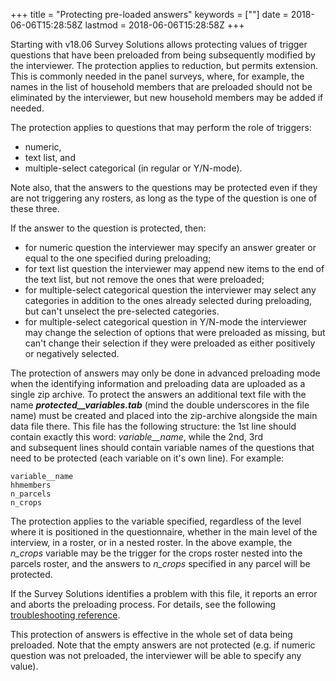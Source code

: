 +++
title = "Protecting pre-loaded answers"
keywords = [""]
date = 2018-06-06T15:28:58Z
lastmod = 2018-06-06T15:28:58Z
+++

Starting with v18.06 Survey Solutions allows protecting values of
trigger questions that have been preloaded from being subsequently
modified by the interviewer. The protection applies to reduction, but
permits extension. This is commonly needed in the panel surveys, where,
for example, the names in the list of household members that are
preloaded should not be eliminated by the interviewer, but new household
members may be added if needed.  
  
The protection applies to questions that may perform the role of
triggers: 

-   numeric, 
-   text list, and 
-   multiple-select categorical (in regular or Y/N-mode). 

Note also, that the answers to the questions may be protected even if
they are not triggering any rosters, as long as the type of the question
is one of these three.  
  
If the answer to the question is protected, then:

-   for numeric question the interviewer may specify an answer greater
    or equal to the one specified during preloading;
-   for text list question the interviewer may append new items to the
    end of the text list, but not remove the ones that were preloaded;
-   for multiple-select categorical question the interviewer may select
    any categories in addition to the ones already selected during
    preloading, but can't unselect the pre-selected categories.
-   for multiple-select categorical question in Y/N-mode the interviewer
    may change the selection of options that were preloaded as missing,
    but can't change their selection if they were preloaded as either
    positively or negatively selected.

The protection of answers may only be done in advanced preloading mode
when the identifying information and preloading data are uploaded as a
single zip archive. To protect the answers an additional text file with
the name ***protected\_\_variables.tab*** (mind the double underscores
in the file name) must be created and placed into the zip-archive
alongside the main data file there. This file has the following
structure: the 1st line should contain exactly this word:
*variable\_\_name*, while the 2nd, 3rd and subsequent lines should
contain variable names of the questions that need to be protected (each
variable on it's own line). For example:

    variable__name
    hhmembers
    n_parcels
    n_crops

The protection applies to the variable specified, regardless of the
level where it is positioned in the questionnaire, whether in the main
level of the interview, in a roster, or in a nested roster. In the above
example, the *n\_crops* variable may be the trigger for the crops roster
nested into the parcels roster, and the answers to *n\_crops* specified
in any parcel will be protected.  
  
If the Survey Solutions identifies a problem with this file, it reports
an error and aborts the preloading process. For details, see the
following [troubleshooting
reference](/headquarters/errors-in-user-supplied-files-for-preloading).  
  
This protection of answers is effective in the whole set of data being
preloaded. Note that the empty answers are not protected (e.g. if
numeric question was not preloaded, the interviewer will be able to
specify any value).
